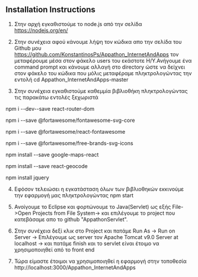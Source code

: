 ## Installation Instructions

1) Στην αρχή εγκαθιστούμε το node.js από την σελίδα https://nodejs.org/en/

2) Στην συνέχεια αφού κάνουμε λήψη τον κώδικα απο την σελίδα του Github μου https://github.com/KonstantinosPs/Appathon_InternetAndApps 
τον μεταφέρουμε μέσα στον φάκελο users του εκάστοτε Η/Υ.Ανήγουμε ένα command prompt και κάνουμε αλλαγή στο directory ώστε να δείχνει στον
φάκελο του κώδικα που μόλις μεταφέραμε πληκτρολογώντας την εντολή cd Appathon_InternetAndApps-master

3) Στην συνέχεια εγκαθιστούμε καθεμμία βιβλιοθήκη πληκτρολογώντας τις παρακάτω εντολές ξεχωριστά


npm i --dev--save react-router-dom

npm i --save @fortawesome/fontawesome-svg-core

npm i --save @fortawesome/react-fontawesome

npm i --save @fortawesome/free-brands-svg-icons

npm install --save google-maps-react

npm install --save react-geocode

npm install jquery

4) Εφόσον τελειώσει η εγκατάσταση όλων των βιβλιοθηκών εκκινούμε την εφαρμογή μας πληκτρολογώντας npm start

5) Ανοίγουμε το Eclipse και φορτώνουμε το Java(Servlet) ως εξής File->Open Projects from File System-> και επιλέγουμε το project που κατεβάσαμε απο το github "AppathonServlet".

6) Στην συνέχεια δεξί κλικ στο Project και πατάμε Run As -> Run on Server -> Επιλέγουμε ως server τον Apache Tomcat v9.0 Server at localhost -> και πατάμε finish και το servlet είναι έτοιμο να χρησιμοποιηθεί από το front end

7) Τώρα είμαστε έτοιμοι να χρησιμοποιηθεί η εφαρμογή στην τοποθεσία http://localhost:3000/Appathon_InternetAndApps

